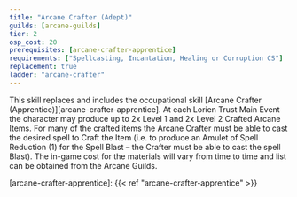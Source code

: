 ```yaml
---
title: "Arcane Crafter (Adept)"
guilds: [arcane-guilds]
tier: 2
osp_cost: 20
prerequisites: [arcane-crafter-apprentice]
requirements: ["Spellcasting, Incantation, Healing or Corruption CS"]
replacement: true
ladder: "arcane-crafter"
---
```

This skill replaces and includes the occupational skill [Arcane Crafter (Apprentice)][arcane-crafter-apprentice]. At each Lorien Trust Main Event the character may produce up to 2x Level 1 and 2x Level 2 Crafted Arcane Items. For many of the crafted items the Arcane Crafter must be able to cast the desired spell to Craft the Item (i.e. to produce an Amulet of Spell Reduction (1) for the Spell Blast – the Crafter must be able to cast the spell Blast). The in-game cost for the materials will vary from time to time and list can be obtained from the Arcane Guilds.

[arcane-crafter-apprentice]: {{< ref "arcane-crafter-apprentice" >}}